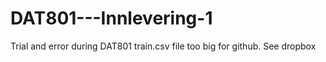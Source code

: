 # DAT801---Innlevering-1
Trial and error during DAT801
train.csv file too big for github. See dropbox

